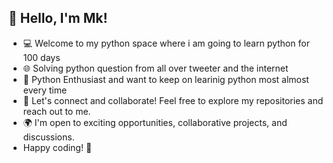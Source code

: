 ## 👋 Hello, I'm Mk!

* 💻 Welcome to my python space where i am going to learn python for 100 days 
* 🌐 Solving python question from all over tweeter and the internet
* 🐍 Python Enthusiast and want to keep on learinig python most almost every time
* 🌟 Let's connect and collaborate! Feel free to explore my repositories and reach out to me.
* 🌍 I'm open to exciting opportunities, collaborative projects, and discussions.
* Happy coding! 🚀
